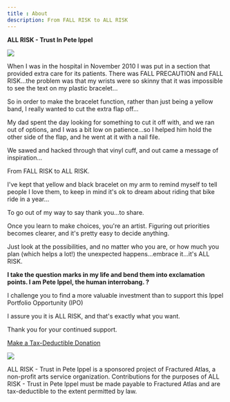 ```yaml
---
title : About
description: From FALL RISK to ALL RISK
---
```


<strong>ALL RISK - Trust In Pete Ippel</strong>

<img src="http://hypermodern.net/images/all_risk_inspiration_pete_Ippel.jpg">

When I was in the hospital in November 2010 I was put in a section that provided extra care for its patients. There was FALL PRECAUTION and FALL RISK...the problem was that my wrists were so skinny that it was impossible to see the text on my plastic bracelet...

So in order to make the bracelet function, rather than just being a yellow band, I really wanted to cut the extra flap off...

My dad spent the day looking for something to cut it off with, and we ran out of options, and I was a bit low on patience...so I helped him hold the other side of the flap, and he went at it with a nail file.

We sawed and hacked through that vinyl cuff, and out came a message of inspiration...

From FALL RISK to ALL RISK.

I've kept that yellow and black bracelet on my arm to remind myself to tell people I love them, to keep in mind it's ok to dream about riding that bike ride in a year...

To go out of my way to say thank you...to share.

Once you learn to make choices, you're an artist. Figuring out priorities becomes clearer, and it's pretty easy to decide anything.

Just look at the possibilities, and no matter who you are, or how much you plan (which helps a lot!) the unexpected happens...embrace it...it's ALL RISK.

<strong>I take the question marks in my life and bend them into exclamation points. I am Pete Ippel, the human interrobang. ?</strong>

I challenge you to find a more valuable investment than to support this Ippel Portfolio Opportunity (IPO)

I assure you it is ALL RISK, and that's exactly what you want.

Thank you for your continued support.

<a href="https://www.fracturedatlas.org/site/contribute/donate/6891">Make a Tax-Deductible Donation</a>

<img src="https://www.fracturedatlas.org/site/images/logo.png">

ALL RISK - Trust in Pete Ippel is a sponsored project of Fractured Atlas, a non-profit arts service organization. Contributions for the purposes of ALL RISK - Trust in Pete Ippel must be made payable to Fractured Atlas and are tax-deductible to the extent permitted by law. 